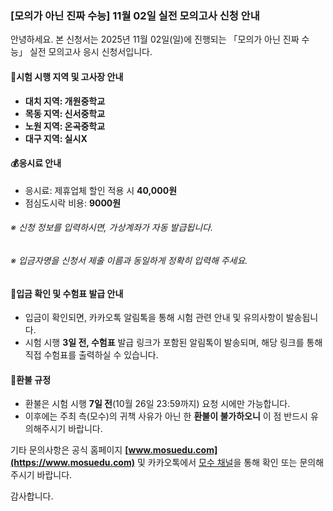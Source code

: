 ### [모의가 아닌 진짜 수능] 11월 02일 실전 모의고사 신청 안내

안녕하세요. 본 신청서는 2025년 11월 02일(일)에 진행되는 「모의가 아닌 진짜 수능」 실전 모의고사 응시 신청서입니다.

#### 📍시험 시행 지역 및 고사장 안내

-   **대치 지역: 개원중학교**
-   **목동 지역: 신서중학교**
-   **노원 지역: 온곡중학교**
-   **대구 지역: 실시X**

#### 💰응시료 안내

-   응시료: 제휴업체 할인 적용 시 **40,000원**
-   점심도시락 비용: **9000원**

###### ※ 신청 정보를 입력하시면, 가상계좌가 자동 발급됩니다.

###### ※ 입금자명을 신청서 제출 이름과 동일하게 정확히 입력해 주세요.

#### 📩입금 확인 및 수험표 발급 안내

-   입금이 확인되면, 카카오톡 알림톡을 통해 시험 관련 안내 및 유의사항이 발송됩니다.
-   시험 시행 **3일 전, 수험표** 발급 링크가 포함된 알림톡이 발송되며, 해당 링크를 통해 직접 수험표를 출력하실 수 있습니다.

#### 🔁환불 규정

-   환불은 시험 시행 **7일 전**(10월 26일 23:59까지) 요청 시에만 가능합니다.
-   이후에는 주최 측(모수)의 귀책 사유가 아닌 한 **환불이 불가하오니** 이 점 반드시 유의해주시기 바랍니다.

기타 문의사항은 공식 홈페이지 **[www.mosuedu.com](https://www.mosuedu.com)** 및 카카오톡에서 [모수 채널](https://pf.kakao.com/_xhHxjxin)을 통해 확인 또는 문의해 주시기 바랍니다.

감사합니다.
